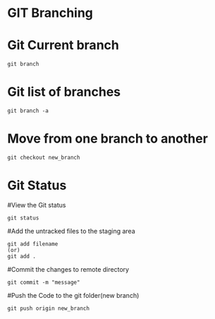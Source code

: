 # GIT Branching

# Git Current branch
```
git branch
```
# Git list of branches
```
git branch -a
```
# Move from one branch to another
```
git checkout new_branch
```
# Git Status
#View the Git status
```
git status
```
#Add the untracked files to the staging area
```
git add filename
(or)
git add .
```
#Commit the changes to remote directory
```
git commit -m "message"
```
#Push the Code to the git folder(new branch)
```
git push origin new_branch
```





